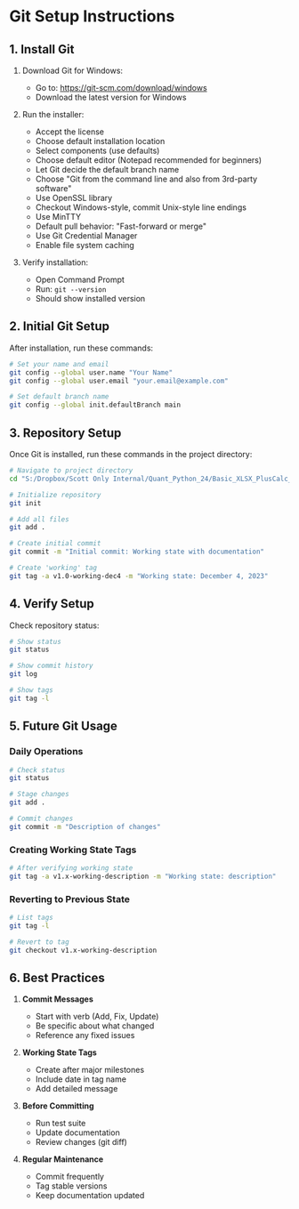 # Git Setup Instructions

## 1. Install Git

1. Download Git for Windows:
   - Go to: https://git-scm.com/download/windows
   - Download the latest version for Windows

2. Run the installer:
   - Accept the license
   - Choose default installation location
   - Select components (use defaults)
   - Choose default editor (Notepad recommended for beginners)
   - Let Git decide the default branch name
   - Choose "Git from the command line and also from 3rd-party software"
   - Use OpenSSL library
   - Checkout Windows-style, commit Unix-style line endings
   - Use MinTTY
   - Default pull behavior: "Fast-forward or merge"
   - Use Git Credential Manager
   - Enable file system caching

3. Verify installation:
   - Open Command Prompt
   - Run: `git --version`
   - Should show installed version

## 2. Initial Git Setup

After installation, run these commands:

```bash
# Set your name and email
git config --global user.name "Your Name"
git config --global user.email "your.email@example.com"

# Set default branch name
git config --global init.defaultBranch main
```

## 3. Repository Setup

Once Git is installed, run these commands in the project directory:

```bash
# Navigate to project directory
cd "S:/Dropbox/Scott Only Internal/Quant_Python_24/Basic_XLSX_PlusCalc_Restored_120424"

# Initialize repository
git init

# Add all files
git add .

# Create initial commit
git commit -m "Initial commit: Working state with documentation"

# Create 'working' tag
git tag -a v1.0-working-dec4 -m "Working state: December 4, 2023"
```

## 4. Verify Setup

Check repository status:
```bash
# Show status
git status

# Show commit history
git log

# Show tags
git tag -l
```

## 5. Future Git Usage

### Daily Operations
```bash
# Check status
git status

# Stage changes
git add .

# Commit changes
git commit -m "Description of changes"
```

### Creating Working State Tags
```bash
# After verifying working state
git tag -a v1.x-working-description -m "Working state: description"
```

### Reverting to Previous State
```bash
# List tags
git tag -l

# Revert to tag
git checkout v1.x-working-description
```

## 6. Best Practices

1. **Commit Messages**
   - Start with verb (Add, Fix, Update)
   - Be specific about what changed
   - Reference any fixed issues

2. **Working State Tags**
   - Create after major milestones
   - Include date in tag name
   - Add detailed message

3. **Before Committing**
   - Run test suite
   - Update documentation
   - Review changes (git diff)

4. **Regular Maintenance**
   - Commit frequently
   - Tag stable versions
   - Keep documentation updated
